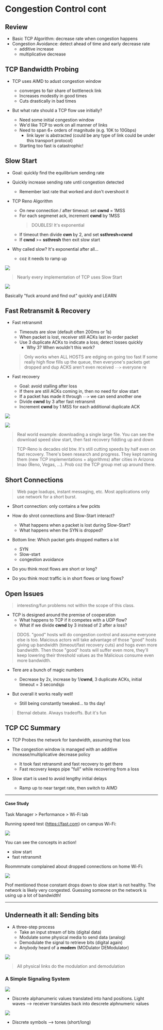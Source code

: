 # Congestion Control cont

## Review
- Basic TCP Algorithm: decrease rate when congestion happens
- Congestion Avoidance: detect ahead of time and early decrease rate
  - additive increase
  - multiplicative decrease

## TCP Bandwidth Probing

- TCP uses AIMD to adust congestion window
  - converges to fair share of bottleneck link
  - Increases modestly in good times
  - Cuts drastically in bad times

- But what rate should a TCP flow use initially?
  - Need some initial congestion window
  - We'd like TCP to work on all manner of links
  - Need to span 6+ orders of magnitude (e.g. 10K to 10Gbps)
    - link layer is abstracted (could be any type of link could be under this transport protocol)
  - Starting too fast is catastrophic!

## Slow Start

- Goal: quickly find the equilibrium sending rate

- Quickly increase sending rate until congestion detected
  - Remember last rate that worked and don't overshoot it
  
- TCP Reno Algorithm
  - On new connection / after timeout: set **cwnd** = 1MSS
  - For each segmenet ack, increment **cwnd** by 1MSS
    > DOUBLES! It's exponential
  - If timeout then divide **cwn** by 2, and set **ssthresh=cwnd**
  - If **cwnd** >= **ssthresh** then exit slow start

- Why called slow? It's exponential after all...
  - coz it needs to ramp up

![](images/2023-03-10-10-13-46.png)

> Nearly every implementation of TCP uses Slow Start

![](images/2023-03-10-10-15-35.png)

Basically "fuck around and find out" quickly and LEARN

## Fast Retransmit & Recovery

- Fast retransmit
  - Timeouts are slow (default often 200ms or 1s)
  - When packet is lost, receiver still ACKs last in-order packet
  - Use 3 duplicate ACKs to indicate a loss; detect losses quickly
    - Why 3? When wouldn't this work?
  > Only works when ALL HOSTS are edging on going too fast
  > If some really high flow fills up the queue, then everyone's packets get dropped and dup ACKS aren't even received `-->` everyone re

- Fast recovery
  - Goal: avoid stalling after loss
  - If there are still ACKs coming in, then no need for slow start
  - If a packet has made it through `-->` we can send another one
  - Divide **cwnd** by 3 after fast retransmit
  - Increment **cwnd** by 1 MSS for each additional duplicate ACK

![](images/2023-03-10-10-27-28.png)

![](images/2023-03-10-10-28-11.png)

> Real world example: downloading a single large file. You can see the download speed slow start, then fast recovery fiddling up and down

> TCP-Reno is decades old btw. It's still cutting speeds by half even on fast recovery. There's been research and progress. 
> They kept naming them (new TCP implementations + algorithms) after cities in Arizona lmao (Reno, Vegas, ...). Prob coz the TCP group met up around there.

## Short Connections

> Web page loadups, instant messaging, etc. Most applications only use network for a short burst.

- Short connection: only contains a few pckts

- How do shrot connections and Slow-Start interact?
  - What happens when a packet is lost during Slow-Start?
  - What happens when the SYN is dropped?

- Bottom line: Which packet gets dropped matters a lot
  - SYN
  - Slow-start
  - congestion avoidance

- Do you think most flows are short or long?

- Do you think most traffic is in short flows or long flows?

## Open Issues

> interesting/fun problems not within the scope of this class.

- TCP is designed around the premise of cooperation
  - What happens to TCP if it competes with a UDP flow?
  - What if we divide **cwnd** by 3 instead of 2 after a loss?

> DDOS. "good" hosts will do congestion control and assume everyone else is too. Maicious actors will take advantage of those "good" hosts giving up bandwidth (timeout/fast recovery cuts) and hogs even more bandwidth. Then those "good" hosts will suffer even more, they'll keep lowering their threshold values as the Malicious consume even more bandwidth.

- Tere are a bunch of magic numbers
  - Decrease by 2x, increase by 1/**cwnd**, 3 duplicate ACKs, initial timeout = 3 secondsjo

- But overall it works really well!
  - Still being constantly tweaked... to ths day!

> Eternal debate. Always tradeoffs. But it's fun

## TCP CC Summary

- TCP Probes the network for bandwidth, assuming that loss

- The congestion window is managed with an additive increase/multiplicative decrease policy
  - It took fast retransmit and fast recovery to get there
  - Fast recovery keeps pipe "full" while recovering from a loss

- Slow start is used to avoid lengthy initial delays
  - Ramp up to near target rate, then switch to AIMD

---

#### Case Study

Task Manager > Performance > Wi-Fi tab

Running speed test (https://fast.com) on campus Wi-Fi: 

![](images/2023-03-10-11-16-35.png)

You can see the concepts in action!
- slow start
- fast retransmit

Roommmate complained about dropped connections on home Wi-Fi:

![](images/2023-03-10-11-19-36.png)

Prof mentioned those constant drops down to slow start is not healthy. The network is likely very congested. Guessing someone on the network is using up a lot of bandwidth!

---

## Underneath it all: Sending bits

- A three-step process
  - Take an input stream of bits (digital data)
  - Modulate some physical media to send data (analog)
  - Demodulate the signal to retrieve bits (digital again)
  - Anybody heard of a **modem** (MODulator DEModulator)

![](images/2023-03-10-10-42-35.png)

> All physical links do the modulation and demodulation

### A Simple Signaling System

![](images/2023-03-10-10-44-06.png)
- Discrete alphanumeric values translated into hand positions. Light waves --> receiver translates back into descrete alphnumeric values 

![](images/2023-03-10-10-49-47.png)
- Discrete symbols --> tones (short/long)